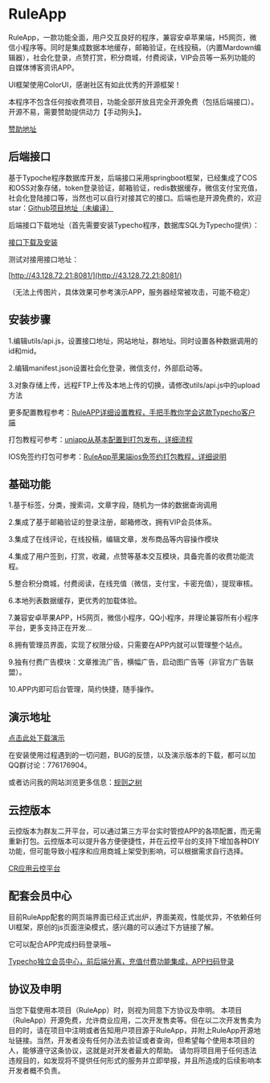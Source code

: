 # RuleApp

RuleApp，一款功能全面，用户交互良好的程序，兼容安卓苹果端，H5网页，微信小程序等。同时是集成数据本地缓存，邮箱验证，在线投稿，（内置Mardown编辑器），社会化登录，点赞打赏，积分商城，付费阅读，VIP会员等一系列功能的自媒体博客资讯APP。

UI框架使用ColorUI，感谢社区有如此优秀的开源框架！

本程序不包含任何按收费项目，功能全部开放且完全开源免费（包括后端接口）。开源不易，需要赞助提供动力【手动狗头】。


[赞助地址](https://www.ruletree.club/sponsor.html)

## 后端接口

基于Typoche程序数据库开发，后端接口采用springboot框架，已经集成了COS和OSS对象存储，token登录验证，邮箱验证，redis数据缓存，微信支付宝充值，社会化登陆接口等，当然也可以自行对接其它的接口。后端也是开源免费的，欢迎star：[Github项目地址（未编译）](https://github.com/buxia97/RuleApi)


后端接口下载地址（首先需要安装Typecho程序，数据库SQL为Typecho提供）：

[接口下载及安装](https://www.ruletree.club/archives/2786/)

测试对接用接口地址：

[http://43.128.72.21:8081/](http://43.128.72.21:8081/)

（无法上传图片，具体效果可参考演示APP，服务器经常被攻击，可能不稳定）


## 安装步骤

1.编辑utils/api.js，设置接口地址，网站地址，群地址。同时设置各种数据调用的id和mid。

2.编辑manifest.json设置社会化登录，微信支付，外部启动等。

3.对象存储上传，远程FTP上传及本地上传的切换，请修改utils/api.js中的upload方法

更多配置教程参考：[RuleAPP详细设置教程，手把手教你学会这款Typecho客户端](https://www.ruletree.club/archives/2955/)

打包教程可参考：[uniapp从基本配置到打包发布，详细流程](https://www.ruletree.club/archives/2894/)

IOS免签约打包可参考：[RuleApp苹果端ios免签约打包教程，详细说明](https://www.ruletree.club/archives/2845/)


## 基础功能

1.基于标签，分类，搜索词，文章字段，随机为一体的数据查询调用

2.集成了基于邮箱验证的登录注册，邮箱修改，拥有VIP会员体系。

3.集成了在线评论，在线投稿，编辑文章，发布商品等内容操作模块

4.集成了用户签到，打赏，收藏，点赞等基本交互模块，具备完善的收费功能流程。

5.整合积分商城，付费阅读，在线充值（微信，支付宝，卡密充值），提现审核。

6.本地列表数据缓存，更优秀的加载体验。

7.兼容安卓苹果APP，H5网页，微信小程序，QQ小程序，并理论兼容所有小程序平台，更多支持正在开发...

8.拥有管理员界面，实现了权限分级，只需要在APP内就可以管理整个站点。

9.独有付费广告模块：文章推流广告，横幅广告，启动图广告等（非官方广告联盟）。

10.APP内即可后台管理，简约快捷，随手操作。

## 演示地址

[点击此处下载演示](https://www.pgyer.com/J9bd)

在安装使用过程遇到的一切问题，BUG的反馈，以及演示版本的下载，都可以加QQ群讨论：776176904。


或者访问我的网站浏览更多信息：[规则之树](https://www.ruletree.club/archives/2649/)

## 云控版本

云控版本为群友二开平台，可以通过第三方平台实时管控APP的各项配置，而无需重新打包。云控版本可以提升各方便便捷性，并在云控平台的支持下增加各种DIY功能，但可能导致小程序和应用商城上架受到影响，可以根据需求自行选择。

[CR应用云控平台](https://godgroup.club/)


## 配套会员中心

目前RuleApp配套的网页端界面已经正式出炉，界面美观，性能优异，不依赖任何UI框架，原创的js页面渲染模式，感兴趣的可以通过下方链接了解。

它可以配合APP完成扫码登录哦~

[Typecho独立会员中心，前后端分离，充值付费功能集成，APP扫码登录](https://www.ruletree.club/archives/2979/)

## 协议及申明

当您下载使用本项目（RuleApp）时，则视为同意下方协议及申明。
本项目（RuleApp）开源免费，允许商业应用，二次开发售卖等。但在以二次开发售卖为目的时，请在项目中注明或者告知用户项目源于RuleApp，并附上RuleApp开源地址链接。当然，开发者没有任何办法去验证或者查询，但希望每个使用本项目的人，能够遵守这条协议，这就是对开发者最大的帮助。
请勿将项目用于任何违法违规目的，如发现将不提供任何形式的服务并立即举报，并且所造成的后续影响本开发者概不负责。